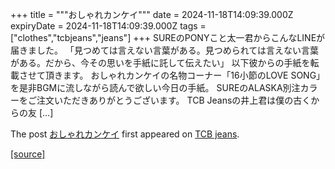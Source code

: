 +++
title = """おしゃれカンケイ"""
date = 2024-11-18T14:09:39.000Z
expiryDate = 2024-11-18T14:09:39.000Z
tags = ["clothes","tcbjeans","jeans"]
+++
SUREのPONYこと太一君からこんなLINEが届きました。 「見つめては言えない言葉がある。見つめられては言えない言葉がある。だから、今その思いを手紙に託して伝えたい」 以下彼からの手紙を転載させて頂きます。 おしゃれカンケイの名物コーナー「16小節のLOVE SONG」を是非BGMに流しながら読んで欲しい今日の手紙。 SUREのALASKA別注カラーをご注文いただきありがとうございます。 TCB Jeansの井上君は僕の古くからの友 \[…\]

The post [おしゃれカンケイ](http://tcbjeans.com/2024/11/18/50049) first appeared on [TCB jeans](http://tcbjeans.com).

[[source]](http://tcbjeans.com/2024/11/18/50049)
